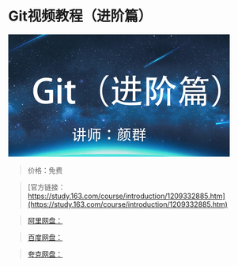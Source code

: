 # Git视频教程（进阶篇）

![img](../../../assets/study163/free/b9ef248fccaf47a5ad833dd736e92ac3.png)

> 价格：免费

> [官方链接：https://study.163.com/course/introduction/1209332885.htm](https://study.163.com/course/introduction/1209332885.htm)

> [阿里网盘：]()

> [百度网盘：]()

> [夸克网盘：]()
